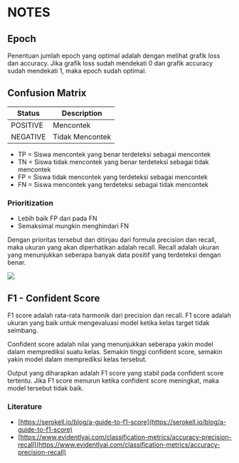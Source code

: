 # NOTES

## Epoch

Penentuan jumlah epoch yang optimal adalah dengan melihat grafik loss dan accuracy. Jika grafik loss sudah mendekati 0 dan grafik accuracy sudah mendekati 1, maka epoch sudah optimal.

## Confusion Matrix

| Status   | Description     |
| -------- | --------------- |
| POSITIVE | Mencontek       |
| NEGATIVE | Tidak Mencontek |

- TP = Siswa mencontek yang benar terdeteksi sebagai mencontek
- TN = Siswa tidak mencontek yang benar terdeteksi sebagai tidak mencontek
- FP = Siswa tidak mencontek yang terdeteksi sebagai mencontek
- FN = Siswa mencontek yang terdeteksi sebagai tidak mencontek

### Prioritization

- Lebih baik FP dari pada FN
- Semaksimal mungkin menghindari FN

Dengan prioritas tersebut dan ditinjau dari formula precision dan recall, maka ukuran yang akan diperhatikan adalah recall. Recall adalah ukuran yang menunjukkan seberapa banyak data positif yang terdeteksi dengan benar.

![](https://www.kdnuggets.com/wp-content/uploads/selvaraj_confusion_matrix_precision_recall_explained_12.png)

## F1 - Confident Score

F1 score adalah rata-rata harmonik dari precision dan recall. F1 score adalah ukuran yang baik untuk mengevaluasi model ketika kelas target tidak seimbang.

Confident score adalah nilai yang menunjukkan seberapa yakin model dalam memprediksi suatu kelas. Semakin tinggi confident score, semakin yakin model dalam memprediksi kelas tersebut.

Output yang diharapkan adalah F1 score yang stabil pada confident score tertentu. Jika F1 score menurun ketika confident score meningkat, maka model tersebut tidak baik.

### Literature

- [https://serokell.io/blog/a-guide-to-f1-score](https://serokell.io/blog/a-guide-to-f1-score)
- [https://www.evidentlyai.com/classification-metrics/accuracy-precision-recall](https://www.evidentlyai.com/classification-metrics/accuracy-precision-recall)
